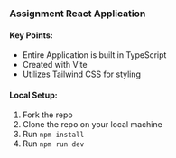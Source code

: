 ### Assignment React Application

#### Key Points:
- Entire Application is built in TypeScript
- Created with Vite
- Utilizes Tailwind CSS for styling

#### Local Setup:
1. Fork the repo
2. Clone the repo on your local machine
3. Run `npm install`
4. Run `npm run dev`
